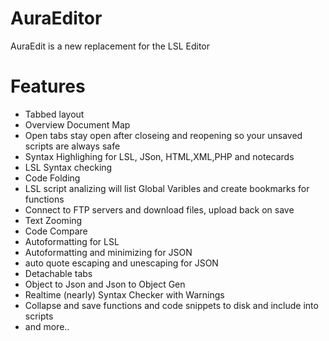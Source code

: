 # AuraEditor

AuraEdit is a new replacement for the LSL Editor

# Features
  * Tabbed layout
  * Overview Document Map
  * Open tabs stay open after closeing and reopening so your unsaved scripts are always safe
  * Syntax Highlighing for LSL, JSon, HTML,XML,PHP and notecards
  * LSL Syntax checking
  * Code Folding
  * LSL script analizing will list Global Varibles and create bookmarks for functions 
  * Connect to FTP servers and download files, upload back on save
  * Text Zooming
  * Code Compare
  * Autoformatting for LSL
  * Autoformatting and minimizing for JSON
  * auto quote escaping and unescaping for JSON
  * Detachable tabs
  * Object to Json and Json to Object Gen
  * Realtime (nearly) Syntax Checker with Warnings</summary>
  * Collapse and save functions and code snippets to disk and include into scripts
  * and more..
  
